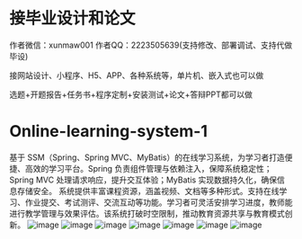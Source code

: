 # 接毕业设计和论文
作者微信：xunmaw001  作者QQ：2223505639(支持修改、部署调试、支持代做毕设)

接网站设计、小程序、H5、APP、各种系统等，单片机、嵌入式也可以做

选题+开题报告+任务书+程序定制+安装测试+论文+答辩PPT都可以做
# Online-learning-system-1
基于 SSM（Spring、Spring MVC、MyBatis）的在线学习系统，为学习者打造便捷、高效的学习平台。Spring 负责组件管理与依赖注入，保障系统稳定性；Spring MVC 处理请求响应，提升交互体验；MyBatis 实现数据持久化，确保信息存储安全。  系统提供丰富课程资源，涵盖视频、文档等多种形式。支持在线学习、作业提交、考试测评、交流互动等功能。学习者可灵活安排学习进度，教师能进行教学管理与效果评估。该系统打破时空限制，推动教育资源共享与教育模式创新。 
![image](https://github.com/user-attachments/assets/4701d5b4-fbb8-4d71-874f-3ba7fcc7fb0d)
![image](https://github.com/user-attachments/assets/f3adfa7a-55e0-457a-9cbf-cf3f664ab052)
![image](https://github.com/user-attachments/assets/f9140bf3-9e10-4bd7-b137-e236ffd1cabf)
![image](https://github.com/user-attachments/assets/0a15ed7a-8822-4223-bccf-bdc99603035e)
![image](https://github.com/user-attachments/assets/d36fc0f3-cbf0-4b5e-b2aa-b9f5b2d2137f)
![image](https://github.com/user-attachments/assets/b41579b3-ba34-49fc-b303-7ffdc90114ad)
![image](https://github.com/user-attachments/assets/7f9a07ee-c1e5-4664-a1f9-9b2e967e9a94)
